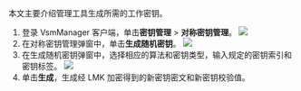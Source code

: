 本文主要介绍管理工具生成所需的工作密钥。

1.	登录 VsmManager 客户端，单击**密钥管理** > **对称密钥管理**。
![](https://qcloudimg.tencent-cloud.cn/raw/db13d6728c449095791925ee8583ab1f.png)
2. 在对称密钥管理弹窗中，单击**生成随机密钥**。
![](https://qcloudimg.tencent-cloud.cn/raw/68a7ec7d8e7c0f5acff2b20e65d96a13.png)
3. 在生成随机密钥弹窗中，选择相应的算法和密钥类型，输入规定的密钥索引和密钥标签。
![](https://qcloudimg.tencent-cloud.cn/raw/541a19e92f91eae0b89ddd34a0d52639.png)
4. 单击**生成**，生成经 LMK 加密得到的新密钥密文和新密钥校验值。
